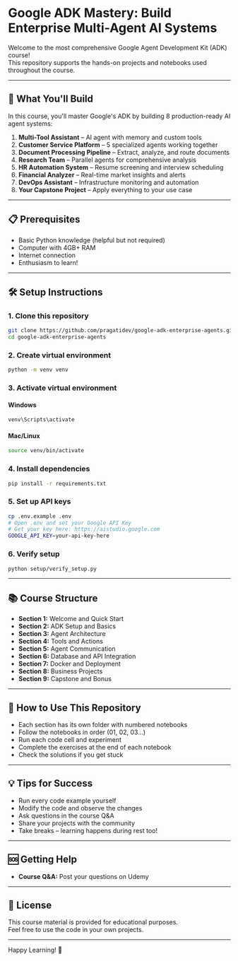 # Google ADK Mastery: Build Enterprise Multi-Agent AI Systems

Welcome to the most comprehensive Google Agent Development Kit (ADK) course!  
This repository supports the hands-on projects and notebooks used throughout the course.

---

## 🚀 What You'll Build

In this course, you'll master Google's ADK by building 8 production-ready AI agent systems:

1. **Multi-Tool Assistant** – AI agent with memory and custom tools  
2. **Customer Service Platform** – 5 specialized agents working together  
3. **Document Processing Pipeline** – Extract, analyze, and route documents  
4. **Research Team** – Parallel agents for comprehensive analysis  
5. **HR Automation System** – Resume screening and interview scheduling  
6. **Financial Analyzer** – Real-time market insights and alerts  
7. **DevOps Assistant** – Infrastructure monitoring and automation  
8. **Your Capstone Project** – Apply everything to your use case  

---

## 📋 Prerequisites

- Basic Python knowledge (helpful but not required)  
- Computer with 4GB+ RAM  
- Internet connection  
- Enthusiasm to learn!  

---

## 🛠️ Setup Instructions

### 1. Clone this repository
```bash
git clone https://github.com/pragatidev/google-adk-enterprise-agents.git
cd google-adk-enterprise-agents
```

### 2. Create virtual environment
```bash
python -m venv venv
```

### 3. Activate virtual environment
#### Windows
```bash
venv\Scripts\activate
```
#### Mac/Linux
```bash
source venv/bin/activate
```

### 4. Install dependencies
```bash
pip install -r requirements.txt
```

### 5. Set up API keys
```bash
cp .env.example .env
# Open .env and set your Google API Key
# Get your key here: https://aistudio.google.com
GOOGLE_API_KEY=your-api-key-here

```

### 6. Verify setup
```bash
python setup/verify_setup.py
```

---

## 📚 Course Structure

- **Section 1:** Welcome and Quick Start  
- **Section 2:** ADK Setup and Basics  
- **Section 3:** Agent Architecture  
- **Section 4:** Tools and Actions  
- **Section 5:** Agent Communication  
- **Section 6:** Database and API Integration  
- **Section 7:** Docker and Deployment  
- **Section 8:** Business Projects  
- **Section 9:** Capstone and Bonus  

---

## 🎯 How to Use This Repository

- Each section has its own folder with numbered notebooks  
- Follow the notebooks in order (01, 02, 03...)  
- Run each code cell and experiment  
- Complete the exercises at the end of each notebook  
- Check the solutions if you get stuck  

---

## 💡 Tips for Success

- Run every code example yourself  
- Modify the code and observe the changes  
- Ask questions in the course Q&A  
- Share your projects with the community  
- Take breaks – learning happens during rest too!  

---

## 🆘 Getting Help

- **Course Q&A:** Post your questions on Udemy

---

## 📄 License

This course material is provided for educational purposes.  
Feel free to use the code in your own projects.  

---

Happy Learning! 🎉
